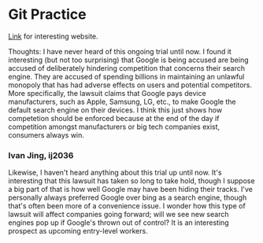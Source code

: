 # Git Practice

[Link](https://www.cnn.com/2023/09/12/tech/google-antitrust-lawsuit-government-trial-duplicate-2/index.html) for interesting website.

Thoughts: I have never heard of this ongoing trial until now. I found it interesting (but not too surprising) that Google is being accused are being accused
of deliberately hindering competition that concerns their search engine. They are accused of spending billions in maintaining an unlawful monopoly that has had adverse effects on users and potential competitors. More specifically, the lawsuit claims that Google pays device manufacturers, such as Apple, Samsung, LG, etc., to make Google the default search engine on their devices. I think this just shows how competetion should be enforced because at the end of the day if competition amongst manufacturers or big tech companies exist, consumers always win. 


<h3>Ivan Jing, ij2036</h3>

<p>Likewise, I haven't heard anything about this trial up until now. It's interesting that this lawsuit has taken so long to take hold, though I suppose a big part of that is how well Google may have been hiding their tracks. I've personally always preferred Google over bing as a search engine, though that's often been more of a convenience issue. I wonder how this type of lawsuit will affect companies going forward; will we see new search engines pop up if Google's thrown out of control? It is an interesting prospect as upcoming entry-level workers.</p>